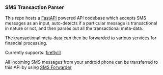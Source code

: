 ### SMS Transaction Parser

This repo hosts a [FastAPI](https://fastapi.tiangolo.com/) powered API codebase which accepts SMS messages as an input, auto-detects if a particular message is transactional in nature or not, and then parses out all the transactional meta-data.

The transactional meta-data can then be forwarded to various services for financial processing.

Currently supports: [fireflyIII](https://github.com/firefly-iii/firefly-iii)

All incoming SMS messages from your android phone can be transferred to this API by using [SMS Forwarder](https://play.google.com/store/apps/details?id=com.frzinapps.smsforward)
